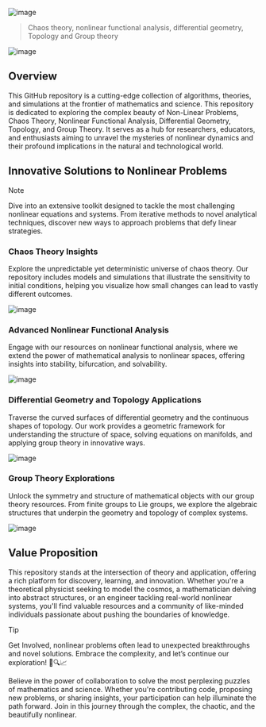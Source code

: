 ![image](https://github.com/Jhonnatan7br/Non-Linear-problems/assets/104907786/07728701-d739-44fc-a515-f8bb861b148d)
> Chaos theory, nonlinear functional analysis, differential geometry, Topology and Group theory
 
![image](https://github.com/Jhonnatan7br/Non-Linear-problems/assets/104907786/c0414cb3-22f4-4c87-9799-abea4056189c)
 
## Overview
This GitHub repository is a cutting-edge collection of algorithms, theories, and simulations at the frontier of mathematics and science. This repository is dedicated to exploring the complex beauty of Non-Linear Problems, Chaos Theory, Nonlinear Functional Analysis, Differential Geometry, Topology, and Group Theory. It serves as a hub for researchers, educators, and enthusiasts aiming to unravel the mysteries of nonlinear dynamics and their profound implications in the natural and technological world.

## Innovative Solutions to Nonlinear Problems
> [!NOTE]
>  Dive into an extensive toolkit designed to tackle the most challenging nonlinear equations and systems. From iterative methods to novel analytical techniques, discover new ways to approach problems that defy linear strategies.

### Chaos Theory Insights
Explore the unpredictable yet deterministic universe of chaos theory. Our repository includes models and simulations that illustrate the sensitivity to initial conditions, helping you visualize how small changes can lead to vastly different outcomes.

![image](https://github.com/Jhonnatan7br/Non-Linear-problems/assets/104907786/4056414d-4e6a-488f-8552-69daddd63843)

### Advanced Nonlinear Functional Analysis
Engage with our resources on nonlinear functional analysis, where we extend the power of mathematical analysis to nonlinear spaces, offering insights into stability, bifurcation, and solvability.

![image](https://github.com/Jhonnatan7br/Non-Linear-problems/assets/104907786/089e7cc9-c220-4dff-8488-ddc0cff7dcbe)

### Differential Geometry and Topology Applications
Traverse the curved surfaces of differential geometry and the continuous shapes of topology. Our work provides a geometric framework for understanding the structure of space, solving equations on manifolds, and applying group theory in innovative ways.

![image](https://github.com/Jhonnatan7br/Non-Linear-problems/assets/104907786/b43d074f-9538-413d-b709-0b8adf4f93a3)

### Group Theory Explorations 
Unlock the symmetry and structure of mathematical objects with our group theory resources. From finite groups to Lie groups, we explore the algebraic structures that underpin the geometry and topology of complex systems.

![image](https://github.com/Jhonnatan7br/Non-Linear-problems/assets/104907786/bc821014-aa81-45d7-98e0-f3eec2f117b1)

## Value Proposition
This repository stands at the intersection of theory and application, offering a rich platform for discovery, learning, and innovation. Whether you're a theoretical physicist seeking to model the cosmos, a mathematician delving into abstract structures, or an engineer tackling real-world nonlinear systems, you'll find valuable resources and a community of like-minded individuals passionate about pushing the boundaries of knowledge.

>[!TIP]
> Get Involved, nonlinear problems often lead to unexpected breakthroughs and novel solutions. Embrace the complexity, and let’s continue our exploration! 🌟🔍📈

Believe in the power of collaboration to solve the most perplexing puzzles of mathematics and science. Whether you're contributing code, proposing new problems, or sharing insights, your participation can help illuminate the path forward. Join in this journey through the complex, the chaotic, and the beautifully nonlinear.
